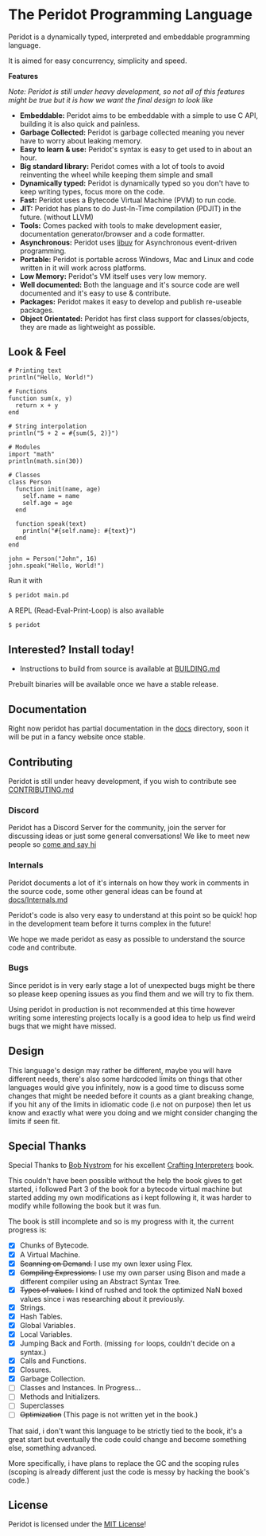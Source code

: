 # The Peridot Programming Language
Peridot is a dynamically typed, interpreted and embeddable programming language.

It is aimed for easy concurrency, simplicity and speed.

**Features**

*Note: Peridot is still under heavy development, so not all of this features might be true but it is how we want the final design to look like*

- **Embeddable:** Peridot aims to be embeddable with a simple to use C API, building it is also quick and painless.
- **Garbage Collected:** Peridot is garbage collected meaning you never have to worry about leaking memory.
- **Easy to learn & use:** Peridot's syntax is easy to get used to in about an hour.
- **Big standard library:** Peridot comes with a lot of tools to avoid reinventing the wheel while keeping them simple and small
- **Dynamically typed:** Peridot is dynamically typed so you don't have to keep writing types, focus more on the code.
- **Fast:** Peridot uses a Bytecode Virtual Machine (PVM) to run code.
- **JIT:** Peridot has plans to do Just-In-Time compilation (PDJIT) in the future. (without LLVM)
- **Tools:** Comes packed with tools to make development easier, documentation generator/browser and a code formatter.
- **Asynchronous:** Peridot uses [libuv](https://libuv.org) for Asynchronous event-driven programming.
- **Portable:** Peridot is portable across Windows, Mac and Linux and code written in it will work across platforms.
- **Low Memory:** Peridot's VM itself uses very low memory.
- **Well documented:** Both the language and it's source code are well documented and it's easy to use & contribute.
- **Packages:** Peridot makes it easy to develop and publish re-useable packages.
- **Object Orientated:** Peridot has first class support for classes/objects, they are made as lightweight as possible.

## Look & Feel
```pd
# Printing text
println("Hello, World!")

# Functions
function sum(x, y)
  return x + y
end

# String interpolation
println("5 + 2 = #{sum(5, 2)}")

# Modules
import "math"
println(math.sin(30))

# Classes
class Person
  function init(name, age)
    self.name = name
    self.age = age
  end

  function speak(text)
    println("#{self.name}: #{text}")
  end
end

john = Person("John", 16)
john.speak("Hello, World!")
```
Run it with
```sh
$ peridot main.pd
```
<!--
(to be discussed for the future.)

Or precompile it for faster startup
```sh
$ peridot -c main.pd
$ perdot main.pi
```
-->
A REPL (Read-Eval-Print-Loop) is also available
```sh
$ peridot
```

<!--
Peridot uses the following file extensions

- **.pd** Peridot source code.
- **.pi** Peridot instructions for use with the VM.
- **.phtml** HTML template with embedded peridot code. See `peridot docs template`
-->

<!-- (to be discussed for the future)
### Deploying
Deploying is as easy as
```
$ peridot pack main.pd
# Run the output on the target
$ peridot main.pi
```
`pack` packs a bytecode file but it also packs all it's dependencies this is a little slower but avoids having to install dependencies where you want to deploy it, by slow i mean slower to pack it compared to `-c` flag but it is faster at runtime because it doesn't need to load dependencies from disk.

> **Note:** Packing isn't the same as a traditional AOT (Ahead-of-time) compiler, the code is still ran with Peridot's virtual-machine and you still have access to the compiler so dynamic `eval()` is still allowed.
-->

## Interested? Install today!
<!-- (for the future) - Precompiled binaries can be found on our website at [peridot.io/download](https://peridot.io/download) -->
- Instructions to build from source is available at [BUILDING.md](BUILDING.md)

Prebuilt binaries will be available once we have a stable release.

<!--
Embedding is not ready, this a dummy example of how i expected it to look like.

## Embedding
Embedding is as simple as
```c
#include <stdio.h>
#include <peridot/peridot.h>
#include <peridot/pvm.h>

int main() {
  pvm_t* vm = pvm_new();
  pd_run_str(vm, "println(5)");

  // Compile and run later
  pvm_bc* bc = pd_compile("println(5)");
  pvm_exec_bc(vm, bc);

  // Save to disk for later use and reload with pvm_load_bc and use pvm_exec_bc as normal.
  pvm_write_bc_to_file(bc, "hello.ei");

  pvm_free_bc(bc);
  pvm_free(vm);
}
```
Peridot's namespace is safe from name clashes:
- Header guards are in the form `_PERIDOT_FILENAME_H` where `FILENAME` is the filename.
- Macros are prefixed with `PERIDOT_` or `PD_` (`PVM_` for the VM, `PDJIT_` for the JIT)
- Methods and types are prefixed with `pd_` (`pvm_` for the VM, `pdjit_` for the JIT)

For more information on embedding see [docs/Embedding.md](docs/Embedding.md)
-->

## Documentation
Right now peridot has partial documentation in the [docs](docs/) directory, soon it will be put in a fancy website once stable.

## Contributing
Peridot is still under heavy development, if you wish to contribute see [CONTRIBUTING.md](CONTRIBUTING.md)

### Discord
Peridot has a Discord Server for the community, join the server for discussing ideas or just some general conversations! We like to meet new people so [come and say hi](https://discord.gg/56PqR9d)

### Internals
Peridot documents a lot of it's internals on how they work in comments in the source code, some other general ideas can be found at [docs/Internals.md](docs/Internals.md)

Peridot's code is also very easy to understand at this point so be quick! hop in the development team before it turns complex in the future!

We hope we made peridot as easy as possible to understand the source code and contribute.

### Bugs
Since peridot is in very early stage a lot of unexpected bugs might be there so please keep opening issues as you find them and we will try to fix them.

Using peridot in production is not recommended at this time however writing some interesting projects locally is a good idea to help us find weird bugs that we might have missed.

## Design
This language's design may rather be different, maybe you will have different needs, there's also some hardcoded limits on things that other languages would give you infinitely, now is a good time to discuss some changes that might be needed before it counts as a giant breaking change, if you hit any of the limits in idiomatic code (i.e not on purpose) then let us know and exactly what were you doing and we might consider changing the limits if seen fit.

## Special Thanks
Special Thanks to [Bob Nystrom](https://github.com/munificent) for his excellent [Crafting Interpreters](https://craftinginterpreters.com) book.

This couldn't have been possible without the help the book gives to get started, i followed Part 3 of the book for a bytecode virtual machine but started adding my own modifications as i kept following it, it was harder to modify while following the book but it was fun.

The book is still incomplete and so is my progress with it, the current progress is:

- [x] Chunks of Bytecode.
- [x] A Virtual Machine.
- [x] ~~Scanning on Demand.~~ I use my own lexer using Flex.
- [x] ~~Compiling Expressions.~~ I use my own parser using Bison and made a different compiler using an Abstract Syntax Tree.
- [x] ~~Types of values.~~ I kind of rushed and took the optimized NaN boxed values since i was researching about it previously.
- [x] Strings.
- [x] Hash Tables.
- [x] Global Variables.
- [x] Local Variables.
- [x] Jumping Back and Forth. (missing `for` loops, couldn't decide on a syntax.)
- [x] Calls and Functions.
- [x] Closures.
- [x] Garbage Collection.
- [ ] Classes and Instances. In Progress...
- [ ] Methods and Initializers.
- [ ] Superclasses
- [ ] ~~Optimization~~ (This page is not written yet in the book.)

That said, i don't want this language to be strictly tied to the book, it's a great start but eventually the code could change and become something else, something advanced.

More specifically, i have plans to replace the GC and the scoping rules (scoping is already different just the code is messy by hacking the book's code.)

## License
Peridot is licensed under the [MIT License](LICENSE)!
